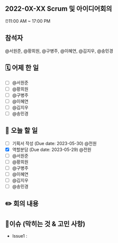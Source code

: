 ## 2022-0X-XX Scrum 및 아이디어회의

⏰11:00 AM \~ 17:00 PM

## 참석자

@서원준, @황희원, @구병주, @이혜연, @김지우, @송민경

## 🗓️ 어제 한 일

- [ ] @서원준
- [ ] @황희원
- [ ] @구병주
- [ ] @이혜연
- [ ] @김지우
- [ ] @송민경

## 📝 오늘 할 일

- [ ] 기획서 작성 (Due date: 2023-05-30) @전원
- [x] 역할분담 (Due date: 2023-05-29) @전원
- [ ] @서원준
- [ ] @황희원
- [ ] @구병주
- [ ] @이혜연
- [ ] @김지우
- [ ] @송민경

## ✏️ 회의 내용

## 💭이슈 (막히는 것 & 고민 사항)

- Issue1 :
